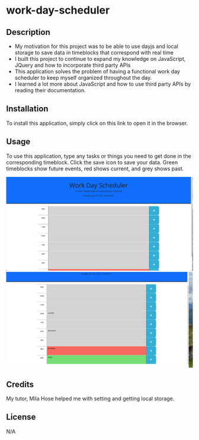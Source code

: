 # work-day-scheduler
## Description
- My motivation for this project was to be able to use dayjs and local storage to save data in timeblocks that correspond with real time
- I built this project to continue to expand my knowledge on JavaScript, JQuery and how to incorporate third party APIs
- This application solves the problem of having a functional work day scheduler to keep myself organized throughout the day.
- I learned a lot more about JavaScript and how to use third party APIs by reading their documentation.

## Installation
To install this application, simply click on this link to open it in the browser.
## Usage
To use this application, type any tasks or things you need to get done in the corresponding timeblock. Click the save icon to save your data. Green timeblocks show future events, red shows current, and grey shows past.
   
   ![screenshot 1](Assets/images/screen-shot1.png)
   ![screenshot 1](Assets/images/screen-shot2.png)

   
## Credits
My tutor, Mila Hose helped me with setting and getting local storage.
## License
N/A


